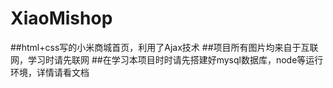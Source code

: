 # XiaoMishop

##html+css写的小米商城首页，利用了Ajax技术
##项目所有图片均来自于互联网，学习时请先联网
##在学习本项目时时请先搭建好mysql数据库，node等运行环境，详情请看文档
